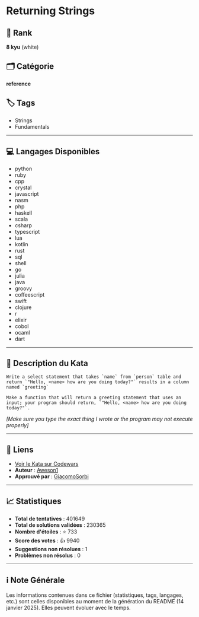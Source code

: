 # Returning Strings

## 🏅 Rank
**8 kyu** (white)

## 🗂️ Catégorie
**reference**

## 🏷️ Tags
- Strings
- Fundamentals

---

## 💻 Langages Disponibles
- python
- ruby
- cpp
- crystal
- javascript
- nasm
- php
- haskell
- scala
- csharp
- typescript
- lua
- kotlin
- rust
- sql
- shell
- go
- julia
- java
- groovy
- coffeescript
- swift
- clojure
- r
- elixir
- cobol
- ocaml
- dart

---

## 📜 Description du Kata

~~~if:sql
Write a select statement that takes `name` from `person` table and return `"Hello, <name> how are you doing today?"` results in a column named `greeting`
~~~
~~~if-not:sql
Make a function that will return a greeting statement that uses an input; your program should return, `"Hello, <name> how are you doing today?"`.
~~~

*[Make sure you type the exact thing I wrote or the program may not execute properly]*



---

## 🔗 Liens
- [Voir le Kata sur Codewars](https://www.codewars.com/kata/55a70521798b14d4750000a4)
- **Auteur** : [Aweson1](https://www.codewars.com/users/Aweson1)
- **Approuvé par** : [GiacomoSorbi](https://www.codewars.com/users/GiacomoSorbi)

---

## 📈 Statistiques
- **Total de tentatives** : 401649
- **Total de solutions validées** : 230365
- **Nombre d'étoiles** : ⭐ 733
- **Score des votes** : 👍 9940
- **Suggestions non résolues** : 1
- **Problèmes non résolus** : 0

---

## ℹ️ Note Générale
Les informations contenues dans ce fichier (statistiques, tags, langages, etc.) sont celles disponibles au moment de la génération du README (14 janvier 2025). Elles peuvent évoluer avec le temps.
